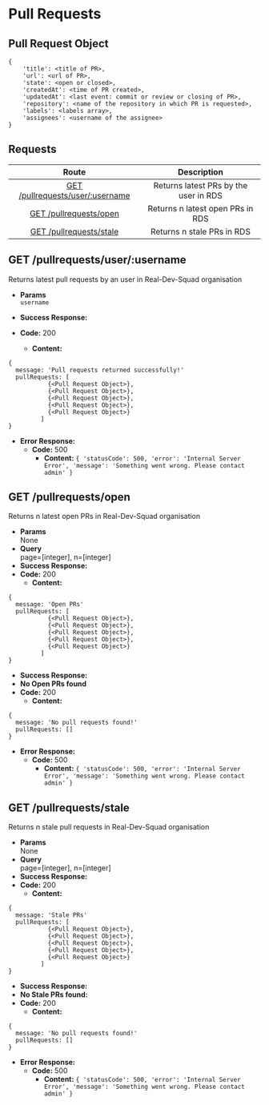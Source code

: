 # Pull Requests

## Pull Request Object

```
{
    'title': <title of PR>,
    'url': <url of PR>,
    'state': <open or closed>,
    'createdAt': <time of PR created>,
    'updatedAt': <last event: commit or review or closing of PR>,
    'repository': <name of the repository in which PR is requested>,
    'labels': <labels array>,
    'assignees': <username of the assignee>
}
```

## **Requests**

|               Route                |           Description           |
| :--------------------------------: | :-----------------------------: |
|      [GET /pullrequests/user/:username](#get-pullrequestsuserusername)      | Returns latest PRs by the user in RDS |
|      [GET /pullrequests/open](#get-pullrequestsopen)      | Returns n latest open PRs in RDS |
|      [GET /pullrequests/stale](#get-pullrequestsstale)       | Returns n stale PRs in RDS |


## **GET /pullrequests/user/:username**

Returns latest pull requests by an user in Real-Dev-Squad organisation

- **Params**  
  `username`

- **Success Response:**
- **Code:** 200
  - **Content:**

```
{
  message: 'Pull requests returned successfully!'
  pullRequests: [
           {<Pull Request Object>},
           {<Pull Request Object>},
           {<Pull Request Object>},
           {<Pull Request Object>},
           {<Pull Request Object>}
         ]
}
```

- **Error Response:**
  - **Code:** 500
    - **Content:** `{ 'statusCode': 500, 'error': 'Internal Server Error', 'message': 'Something went wrong. Please contact admin' }`

## **GET /pullrequests/open**

Returns n latest open PRs in Real-Dev-Squad organisation

- **Params**  
  None
- **Query**  
  page=[integer], n=[integer]
- **Success Response:**
- **Code:** 200
  - **Content:**

```
{
  message: 'Open PRs'
  pullRequests: [
           {<Pull Request Object>},
           {<Pull Request Object>},
           {<Pull Request Object>},
           {<Pull Request Object>},
           {<Pull Request Object>}
         ]
}
```

- **Success Response:**
- **No Open PRs found**
- **Code:** 200
  - **Content:**

```
{
  message: 'No pull requests found!'
  pullRequests: []
}
```

- **Error Response:**
  - **Code:** 500
    - **Content:** `{ 'statusCode': 500, 'error': 'Internal Server Error', 'message': 'Something went wrong. Please contact admin' }`

## **GET /pullrequests/stale**

Returns n stale pull requests in Real-Dev-Squad organisation

- **Params**  
  None
- **Query**  
  page=[integer], n=[integer]
- **Success Response:**
- **Code:** 200
  - **Content:**

```
{
  message: 'Stale PRs'
  pullRequests: [
           {<Pull Request Object>},
           {<Pull Request Object>},
           {<Pull Request Object>},
           {<Pull Request Object>},
           {<Pull Request Object>}
         ]
}
```

- **Success Response:**
- **No Stale PRs found:**
- **Code:** 200
  - **Content:**

```
{
  message: 'No pull requests found!'
  pullRequests: []
}
```

- **Error Response:**
  - **Code:** 500
    - **Content:** `{ 'statusCode': 500, 'error': 'Internal Server Error', 'message': 'Something went wrong. Please contact admin' }`

